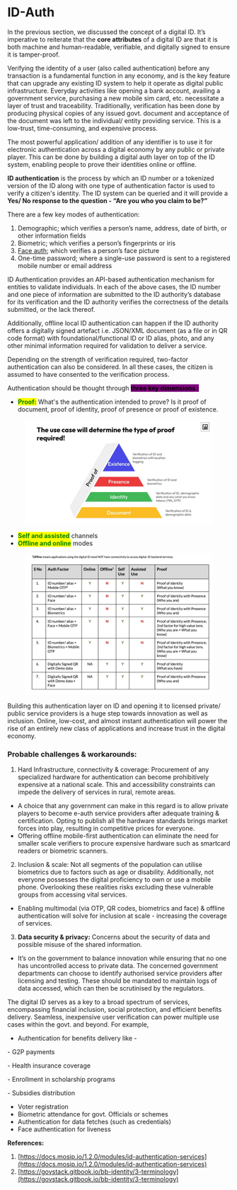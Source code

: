 # ID-Auth

In the previous section, we discussed the concept of a digital ID. It’s imperative to reiterate that the **core attributes** of a digital ID are that it is both machine and human-readable, verifiable, and digitally signed to ensure it is tamper-proof.

Verifying the identity of a user (also called authentication) before any transaction is a fundamental function in any economy, and is the key feature that can upgrade any existing ID system to help it operate as digital public infrastructure. Everyday activities like opening a bank account, availing a government service, purchasing a new mobile sim card, etc. necessitate a layer of trust and traceability. Traditionally, verification has been done by producing physical copies of any issued govt. document and acceptance of the document was left to the individual/ entity providing service. This is a low-trust, time-consuming, and expensive process.

The most powerful application/ addition of any identifier is to use it for electronic authentication across a digital economy by any public or private player. This can be done by building a digital auth layer on top of the ID system, enabling people to prove their identities online or offline.&#x20;

**ID authentication** is the process by which an ID number or a tokenized version of the ID along with one type of authentication factor is used to verify a citizen's identity.  The ID system can be queried and it will provide a **Yes/ No response to the question - “Are you who you claim to be?”**

There are a few key modes of authentication:

1. Demographic; which verifies a person’s name, address, date of birth, or other information fields
2. Biometric; which verifies a person’s fingerprints or iris&#x20;
3. [Face auth](face-authentication.md); which verifies a person’s face picture
4. One-time password; where a single-use password is sent to a registered mobile number or email address

ID Authentication provides an API-based authentication mechanism for entities to validate individuals. In each of the above cases, the ID number and one piece of information are submitted to the ID authority’s database for its verification and the ID authority verifies the correctness of the details submitted, or the lack thereof.&#x20;

Additionally, offline local ID authentication can happen if the ID authority offers a digitally signed artefact i.e. JSON/XML document (as a file or in QR code format) with foundational/functional ID or ID alias, photo, and any other minimal information required for validation to deliver a service.

Depending on the strength of verification required, two-factor authentication can also be considered. In all these cases, the citizen is assumed to have consented to the verification process.

Authentication should be thought through <mark style="background-color:purple;">**three key dimensions :**</mark>

* <mark style="color:green;">**Proof:**</mark> What's the authentication intended to prove? Is it proof of document, proof of identity, proof of presence or proof of existence.

<figure><img src="../../../.gitbook/assets/Copy of Pyramid Infographics by Slidesgo.jpg" alt=""><figcaption></figcaption></figure>

* <mark style="color:green;">**Self and assisted**</mark> channels
* <mark style="color:green;">**Offline and online**</mark> modes

<div data-full-width="false">

<figure><img src="../../../.gitbook/assets/Screenshot 2023-10-24 at 17.30.54 (1).png" alt=""><figcaption></figcaption></figure>

</div>

Building this authentication layer on ID and opening it to licensed private/ public service providers is a huge step towards innovation as well as inclusion. Online, low-cost, and almost instant authentication will power the rise of an entirely new class of applications and increase trust in the digital economy.&#x20;

### Probable challenges & workarounds:

1. Hard Infrastructure, connectivity & coverage: Procurement of any specialized hardware for authentication can become prohibitively expensive at a national scale. This and accessibility constraints can impede the delivery of services in rural, remote areas.&#x20;

* A choice that any government can make in this regard is to allow private players to become e-auth service providers after adequate training & certification. Opting to publish all the hardware standards brings market forces into play, resulting in competitive prices for everyone.
* Offering offline mobile-first authentication can eliminate the need for smaller scale verifiers to procure expensive hardware such as smartcard readers or biometric scanners.&#x20;

2. Inclusion & scale: Not all segments of the population can utilise biometrics due to factors such as age or disability. Additionally, not everyone possesses the digital proficiency to own or use a mobile phone. Overlooking these realities risks excluding these vulnerable groups from accessing vital services.

* Enabling multimodal (via OTP, QR codes, biometrics and face) & offline authentication will solve for inclusion at scale - increasing the coverage of services.

3. **Data security & privacy:** Concerns about the security of data and possible misuse of the shared information.

* It’s on the government to balance innovation while ensuring that no one has uncontrolled access to private data.  The concerned government departments can choose to identify authorised service providers after licensing and testing. These should be mandated to maintain logs of data accessed, which can then be scrutinised by the regulators.

The digital ID serves as a key to a broad spectrum of services, encompassing financial inclusion, social protection, and efficient benefits delivery. Seamless, inexpensive user verification can power multiple use cases within the govt. and beyond. For example,&#x20;

* Authentication for benefits delivery like -&#x20;

&#x20;        \- G2P payments

&#x20;       \-   Health insurance coverage&#x20;

&#x20;        \- Enrollment in scholarship programs&#x20;

&#x20;        \- Subsidies distribution

* Voter registration
* Biometric attendance for govt. Officials or schemes
* Authentication for data fetches (such as credentials)
* Face authentication for liveness&#x20;

**References:**

1. [https://docs.mosip.io/1.2.0/modules/id-authentication-services](https://docs.mosip.io/1.2.0/modules/id-authentication-services)
2. [https://govstack.gitbook.io/bb-identity/3-terminology](https://govstack.gitbook.io/bb-identity/3-terminology)

